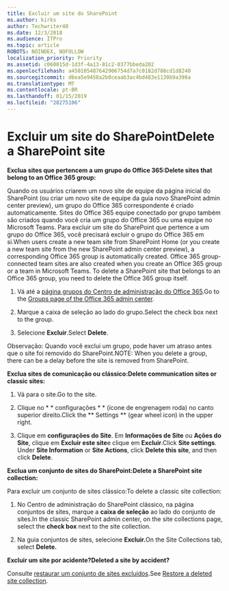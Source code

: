 ```yaml
---
title: Excluir um site do SharePoint
ms.author: kirks
author: Techwriter40
ms.date: 12/3/2018
ms.audience: ITPro
ms.topic: article
ROBOTS: NOINDEX, NOFOLLOW
localization_priority: Priority
ms.assetid: c060815d-1d3f-4a13-81c2-0377bbeda202
ms.openlocfilehash: a450105487642906754d7a7c0182d788cd1d8240
ms.sourcegitcommit: d6ea5e9458a2b8ceaab3ac4bd483e1130b9a398a
ms.translationtype: MT
ms.contentlocale: pt-BR
ms.lasthandoff: 01/15/2019
ms.locfileid: "28275106"
---
```

# <a name="delete-a-sharepoint-site"></a><span data-ttu-id="4a003-102">Excluir um site do SharePoint</span><span class="sxs-lookup"><span data-stu-id="4a003-102">Delete a SharePoint site</span></span>

 <span data-ttu-id="4a003-103">**Exclua sites que pertencem a um grupo do Office 365:**</span><span class="sxs-lookup"><span data-stu-id="4a003-103">**Delete sites that belong to an Office 365 group:**</span></span>
  
<span data-ttu-id="4a003-p101">Quando os usuários criarem um novo site de equipe da página inicial do SharePoint (ou criar um novo site de equipe da guia novo SharePoint admin center preview), um grupo do Office 365 correspondente é criado automaticamente. Sites do Office 365 equipe conectado por grupo também são criados quando você cria um grupo do Office 365 ou uma equipe no Microsoft Teams. Para excluir um site do SharePoint que pertence a um grupo do Office 365, você precisará excluir o grupo do Office 365 em si.</span><span class="sxs-lookup"><span data-stu-id="4a003-p101">When users create a new team site from SharePoint Home (or you create a new team site from the new SharePoint admin center preview), a corresponding Office 365 group is automatically created. Office 365 group-connected team sites are also created when you create an Office 365 group or a team in Microsoft Teams. To delete a SharePoint site that belongs to an Office 365 group, you need to delete the Office 365 group itself.</span></span> 
  
1. <span data-ttu-id="4a003-107">Vá até a [página grupos do Centro de administração do Office 365](https://portal.office.com/adminportal/home#/groups).</span><span class="sxs-lookup"><span data-stu-id="4a003-107">Go to the [Groups page of the Office 365 admin center](https://portal.office.com/adminportal/home#/groups).</span></span>
  
2. <span data-ttu-id="4a003-108">Marque a caixa de seleção ao lado do grupo.</span><span class="sxs-lookup"><span data-stu-id="4a003-108">Select the check box next to the group.</span></span>
  
3. <span data-ttu-id="4a003-109">Selecione **Excluir**.</span><span class="sxs-lookup"><span data-stu-id="4a003-109">Select **Delete**.</span></span> 
  
<span data-ttu-id="4a003-110">Observação: Quando você exclui um grupo, pode haver um atraso antes que o site foi removido do SharePoint.</span><span class="sxs-lookup"><span data-stu-id="4a003-110">NOTE: When you delete a group, there can be a delay before the site is removed from SharePoint.</span></span>
  
 <span data-ttu-id="4a003-111">**Exclua sites de comunicação ou clássico:**</span><span class="sxs-lookup"><span data-stu-id="4a003-111">**Delete communication sites or classic sites:**</span></span>
  
1. <span data-ttu-id="4a003-112">Vá para o site.</span><span class="sxs-lookup"><span data-stu-id="4a003-112">Go to the site.</span></span>
  
2. <span data-ttu-id="4a003-113">Clique no \* \* configurações \* \* (ícone de engrenagem roda) no canto superior direito.</span><span class="sxs-lookup"><span data-stu-id="4a003-113">Click the \*\* Settings \*\* (gear wheel icon) in the upper right.</span></span> 
  
3. <span data-ttu-id="4a003-p102">Clique em **configurações do Site**. Em **Informações de Site** ou **Ações do Site**, clique em **Excluir este site**e clique em **Excluir**.</span><span class="sxs-lookup"><span data-stu-id="4a003-p102">Click **Site settings**. Under **Site Information** or **Site Actions**, click **Delete this site**, and then click **Delete**.</span></span> 
  
 <span data-ttu-id="4a003-116">**Exclua um conjunto de sites do SharePoint:**</span><span class="sxs-lookup"><span data-stu-id="4a003-116">**Delete a SharePoint site collection:**</span></span>
  
<span data-ttu-id="4a003-117">Para excluir um conjunto de sites clássico:</span><span class="sxs-lookup"><span data-stu-id="4a003-117">To delete a classic site collection:</span></span>
  
1. <span data-ttu-id="4a003-118">No Centro de administração do SharePoint clássico, na página conjuntos de sites, marque a **caixa de seleção** ao lado do conjunto de sites.</span><span class="sxs-lookup"><span data-stu-id="4a003-118">In the classic SharePoint admin center, on the site collections page, select the **check box** next to the site collection.</span></span> 
  
2. <span data-ttu-id="4a003-119">Na guia conjuntos de sites, selecione **Excluir.**</span><span class="sxs-lookup"><span data-stu-id="4a003-119">On the Site Collections tab, select **Delete.**</span></span>
  
 <span data-ttu-id="4a003-120">**Excluir um site por acidente?**</span><span class="sxs-lookup"><span data-stu-id="4a003-120">**Deleted a site by accident?**</span></span>
  
<span data-ttu-id="4a003-121">Consulte [restaurar um conjunto de sites excluídos](https://go.microsoft.com/fwlink/?linkid=867660).</span><span class="sxs-lookup"><span data-stu-id="4a003-121">See [Restore a deleted site collection](https://go.microsoft.com/fwlink/?linkid=867660).</span></span>
  

